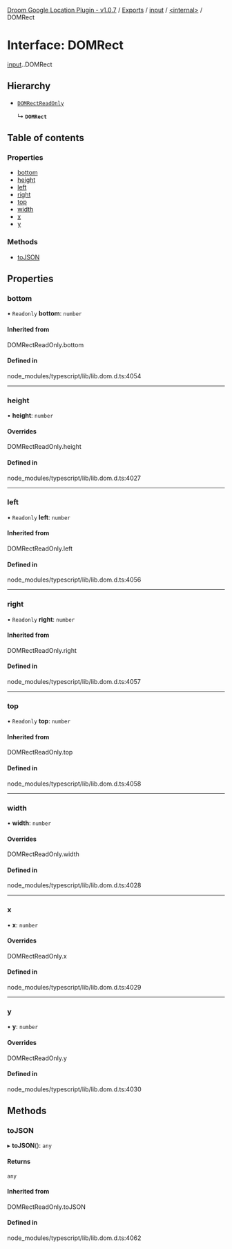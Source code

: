 [Droom Google Location Plugin - v1.0.7](../README.md) / [Exports](../modules.md) / [input](../modules/input.md) / [<internal\>](../modules/input._internal_.md) / DOMRect

# Interface: DOMRect

[input](../modules/input.md).[<internal>](../modules/input._internal_.md).DOMRect

## Hierarchy

- [`DOMRectReadOnly`](../modules/input._internal_.md#domrectreadonly)

  ↳ **`DOMRect`**

## Table of contents

### Properties

- [bottom](input._internal_.DOMRect.md#bottom)
- [height](input._internal_.DOMRect.md#height)
- [left](input._internal_.DOMRect.md#left)
- [right](input._internal_.DOMRect.md#right)
- [top](input._internal_.DOMRect.md#top)
- [width](input._internal_.DOMRect.md#width)
- [x](input._internal_.DOMRect.md#x)
- [y](input._internal_.DOMRect.md#y)

### Methods

- [toJSON](input._internal_.DOMRect.md#tojson)

## Properties

### bottom

• `Readonly` **bottom**: `number`

#### Inherited from

DOMRectReadOnly.bottom

#### Defined in

node_modules/typescript/lib/lib.dom.d.ts:4054

___

### height

• **height**: `number`

#### Overrides

DOMRectReadOnly.height

#### Defined in

node_modules/typescript/lib/lib.dom.d.ts:4027

___

### left

• `Readonly` **left**: `number`

#### Inherited from

DOMRectReadOnly.left

#### Defined in

node_modules/typescript/lib/lib.dom.d.ts:4056

___

### right

• `Readonly` **right**: `number`

#### Inherited from

DOMRectReadOnly.right

#### Defined in

node_modules/typescript/lib/lib.dom.d.ts:4057

___

### top

• `Readonly` **top**: `number`

#### Inherited from

DOMRectReadOnly.top

#### Defined in

node_modules/typescript/lib/lib.dom.d.ts:4058

___

### width

• **width**: `number`

#### Overrides

DOMRectReadOnly.width

#### Defined in

node_modules/typescript/lib/lib.dom.d.ts:4028

___

### x

• **x**: `number`

#### Overrides

DOMRectReadOnly.x

#### Defined in

node_modules/typescript/lib/lib.dom.d.ts:4029

___

### y

• **y**: `number`

#### Overrides

DOMRectReadOnly.y

#### Defined in

node_modules/typescript/lib/lib.dom.d.ts:4030

## Methods

### toJSON

▸ **toJSON**(): `any`

#### Returns

`any`

#### Inherited from

DOMRectReadOnly.toJSON

#### Defined in

node_modules/typescript/lib/lib.dom.d.ts:4062
